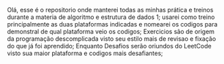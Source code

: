 Olá, esse é o repositorio onde manterei todas as minhas prática e treinos durante a materia de algoritmo e estrutura de dados 1;
usarei como treino principalmente as duas plataformas indicadas e nomearei os codigos para demonstral de qual plataforma veio os codigos;
Exercicios são de origem da programação descomplicada visto seu estilo mais de revisao e fixação do que já foi aprendido;
Enquanto Desafios serão oriundos do LeetCode visto sua maior plataforma e codigos mais desafiantes;